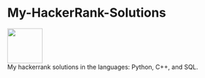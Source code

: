 # My-HackerRank-Solutions

<p align="left">
    <a href="https://www.hackerrank.com/lucsaito">
        <img height=80 src="https://d3keuzeb2crhkn.cloudfront.net/hackerrank/assets/styleguide/logo_wordmark-f5c5eb61ab0a154c3ed9eda24d0b9e31.svg">
    </a>
    <br>My hackerrank solutions in the languages: Python, C++, and SQL.
</p>
